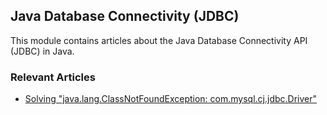 
## Java Database Connectivity (JDBC) 

This module contains articles about the Java Database Connectivity API (JDBC) in Java.

### Relevant Articles

- [Solving "java.lang.ClassNotFoundException: com.mysql.cj.jdbc.Driver"](https://www.baeldung.com/solving-java-lang-classnotfoundexception-com-mysql-cj-jdbc-driver/)
